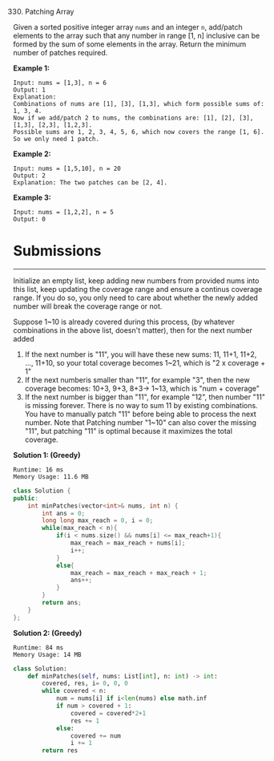 330. Patching Array

Given a sorted positive integer array `nums` and an integer `n`, add/patch elements to the array such that any number in range [1, n] inclusive can be formed by the sum of some elements in the array. Return the minimum number of patches required.

**Example 1:**
```
Input: nums = [1,3], n = 6
Output: 1 
Explanation:
Combinations of nums are [1], [3], [1,3], which form possible sums of: 1, 3, 4.
Now if we add/patch 2 to nums, the combinations are: [1], [2], [3], [1,3], [2,3], [1,2,3].
Possible sums are 1, 2, 3, 4, 5, 6, which now covers the range [1, 6].
So we only need 1 patch.
```

**Example 2:**
```
Input: nums = [1,5,10], n = 20
Output: 2
Explanation: The two patches can be [2, 4].
```

**Example 3:**
```
Input: nums = [1,2,2], n = 5
Output: 0
```

# Submissions
---

Initialize an empty list, keep adding new numbers from provided nums into this list, keep updating the coverage range and ensure a continus coverage range. If you do so, you only need to care about whether the newly added number will break the coverage range or not.

Suppose 1~10 is already covered during this process, (by whatever combinations in the above list, doesn't matter), then for the next number added

1. If the next number is "11", you will have these new sums:
11, 11+1, 11+2, ..., 11+10, so your total coverage becomes 1~21, which is "2 x coverage + 1"
1. If the next numberis smaller than "11", for example "3", then the new coverage becomes: 10+3, 9+3, 8+3-> 1~13, which is "num + coverage"
1. If the next number is bigger than "11", for example "12", then number "11" is missing forever. There is no way to sum 11 by existing combinations. You have to manually patch "11" before being able to process the next number. Note that Patching number "1~10" can also cover the missing "11", but patching "11" is optimal because it maximizes the total coverage.

**Solution 1: (Greedy)**
```
Runtime: 16 ms
Memory Usage: 11.6 MB
```
```c++
class Solution {
public:
    int minPatches(vector<int>& nums, int n) {
        int ans = 0;
        long long max_reach = 0, i = 0;
        while(max_reach < n){
            if(i < nums.size() && nums[i] <= max_reach+1){
                max_reach = max_reach + nums[i];
                i++;
            }
            else{
                max_reach = max_reach + max_reach + 1;
                ans++;
            }
        }
        return ans;
    }
};
```

**Solution 2: (Greedy)**
```
Runtime: 84 ms
Memory Usage: 14 MB
```
```python
class Solution:
    def minPatches(self, nums: List[int], n: int) -> int:
        covered, res, i= 0, 0, 0
        while covered < n:
            num = nums[i] if i<len(nums) else math.inf
            if num > covered + 1:
                covered = covered*2+1
                res += 1
            else:
                covered += num
                i += 1
        return res
```